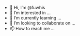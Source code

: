 - 👋 Hi, I’m @fuwhis
- 👀 I’m interested in ...
- 🌱 I’m currently learning ...
- 💞️ I’m looking to collaborate on ...
- 📫 How to reach me ...

<!---
fuwhis/fuwhis is a ✨ special ✨ repository because its `README.md` (this file) appears on your GitHub profile.
You can click the Preview link to take a look at your changes.
--->
